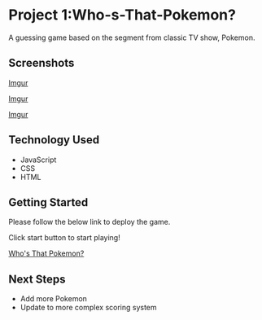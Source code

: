 # Project 1:Who-s-That-Pokemon?
A guessing game based on the segment from classic TV show, Pokemon.
## Screenshots
[Imgur](https://i.imgur.com/8UFCDym.png)

[Imgur](https://i.imgur.com/jeHzUOd.png)

[Imgur](https://i.imgur.com/wQez9hq.png)
## Technology Used
* JavaScript
* CSS
* HTML
## Getting Started
Please follow the below link to deploy the game.

Click start button to start playing!

[Who's That Pokemon?](https://stephenyeezy.github.io/Project-1-Who-s-That-Pokemon/)

## Next Steps
* Add more Pokemon
* Update to more complex scoring system
